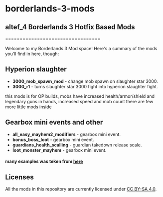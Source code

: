 # borderlands-3-mods
## altef_4 Borderlands 3 Hotfix Based Mods
=================================

Welcome to my Borderlands 3 Mod space! Here's a summary
of the mods you'll find in here, though:

## Hyperion slaughter

- **3000_mob_spawn_mod** - change mob spawn on slaughter star 3000.
- **3000_r1** - turns slaughter star 3000 fight into hyperion slaughter fight.

this mods is for OP builds, mobs have increased health/armor/shield and legendary guns in hands, increased speed and mob count
there are few more little mods inside

## Gearbox mini events and other

- **all_easy_mayhem2_modifiers** - gearbox mini event.
- **bonus_boss_loot** - gearbox mini event.
- **guardians_health_scalling** - guardian takedown release scale.
- **loot_monster_mayhem** - gearbox mini event.

#### many examples was teken from [here](https://github.com/apocalyptech/bl3mods)
## Licenses

All the mods in this repository are currently licensed under
[CC BY-SA 4.0](https://creativecommons.org/licenses/by-sa/4.0/).
